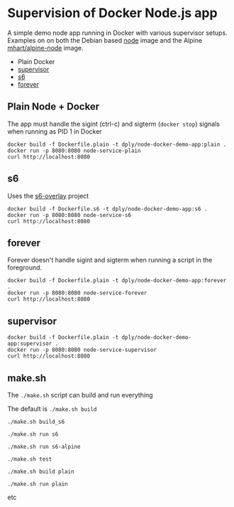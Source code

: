 # Supervision of Docker Node.js app

A simple demo node app running in Docker with various supervisor setups.
Examples on on both the Debian based [node](https://hub.docker.com/_/node)  image and
 the Alpine [mhart/alpine-node](https://hub.docker.com/r/mhart/alpine-node) image.

- Plain Docker
- [supervisor](http://supervisord.org/)
- [s6](http://skarnet.org/software/s6/overview.html)
- [forever](https://github.com/foreverjs/forever)

## Plain Node + Docker

The app must handle the sigint (ctrl-c) and sigterm (`docker stop`) signals when running as PID 1 in Docker

    docker build -f Dockerfile.plain -t dply/node-docker-demo-app:plain .
    docker run -p 8080:8080 node-service-plain
    curl http://localhost:8080

## s6

Uses the [s6-overlay](https://github.com/just-containers/s6-overlay) project 

    docker build -f Dockerfile.s6 -t dply/node-docker-demo-app:s6 .
    docker run -p 8080:8080 node-service-s6
    curl http://localhost:8080

## forever

Forever doesn't handle sigint and sigterm when running a script in the foreground.

    docker build -f Dockerfile.plain -t dply/node-docker-demo-app:forever .
    docker run -p 8080:8080 node-service-forever
    curl http://localhost:8080

## supervisor

    docker build -f Dockerfile.plain -t dply/node-docker-demo-app:supervisor .
    docker run -p 8080:8080 node-service-supervisor
    curl http://localhost:8080

## make.sh

The `./make.sh` script can build and run everything

The default is `./make.sh build`

`./make.sh build_s6`

`./make.sh run s6`

`./make.sh run s6-alpine`

`./make.sh test`

`./make.sh build plain`

`./make.sh run plain`

etc
